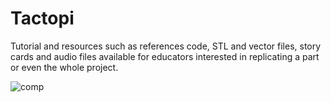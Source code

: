 # Tactopi
Tutorial and resources such as references code, STL and vector files, story cards and audio files available for educators interested in replicating a part or even the whole project. 

![comp](https://user-images.githubusercontent.com/26051893/116588787-dea8a880-a913-11eb-84f9-27dbab75b79f.png)
